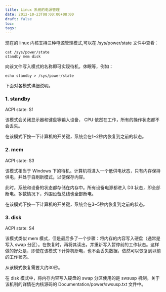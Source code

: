 ```yaml
---
title: Linux 系统的电源管理
date: 2012-10-23T08:00:00+08:00
draft: false
toc:
tags:
---
```



现在的 linux 内核支持三种电源管理模式,可以在 /sys/power/state 文件中查看：

	cat /sys/power/state
	standby mem disk

向该文件写入模式的名称即可实现待机，休眠等，例如：

	echo standby > /sys/power/state

下面对各模式详细说明。

### 1. standby
	
ACPI state: S1

该模式会关闭显示器和键盘等输入设备， CPU 依然在工作，所有的操作状态都不会丢失。

在该模式下按一下计算机的开关键，系统会在1~2秒内恢复到之前的状态。

### 2. mem

ACPI state: S3 
	
该模式相当于 Windows 下的待机。计算机将进入一个低供电状态，只有内存保持供电，并处于自刷新模式，以便保存内容。

此时，系统和设备的状态都存储在内存中。所有设备电源都进入 D3 状态，即全部断电。多数情况下，外围设备总线也全部断电。

在该模式下按一下计算机的开关键，系统会在3~5秒内恢复到之前的状态。

### 3. disk

ACPI state: S4

该模式类似 mem 模式，但是最后多了一个步骤：将内存的内容写入硬盘（通常是写入 swap 分区）。在恢复时，再将其读出，并重新写入暂停前的工作状态。这样做的好处是，即使在该模式下计算机断电，也不会丢失数据，依然可以恢复到以前的工作状态。

从该模式恢复需要大约30秒。

在 disk 模式中，将内存内容写入硬盘的 swap 分区使用的是 swsusp 机制。关于该机制的详情在内核源码的 Documentation/power/swsusp.txt 文件中。

